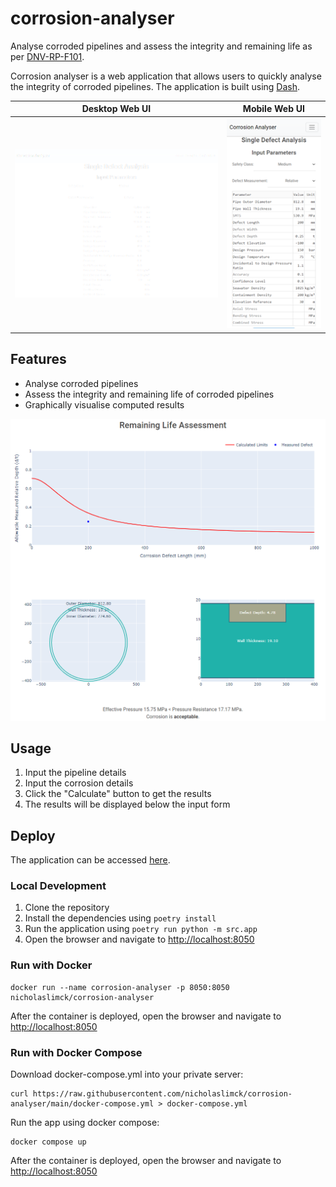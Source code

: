 # corrosion-analyser
Analyse corroded pipelines and assess the integrity and remaining life as per [DNV-RP-F101](https://www.dnv.com/oilgas/download/dnv-rp-f101-corroded-pipelines.html).

Corrosion analyser is a web application that allows users to quickly analyse the integrity of corroded pipelines. The application is built using [Dash](https://dash.plotly.com/).

|                               Desktop Web UI                               |                              Mobile Web UI                               |
|:--------------------------------------------------------------------------:|:------------------------------------------------------------------------:|
| ![Alt text](/docs/CorrosionAnalyserDesktopInputWebUI.png "Desktop Web UI") | ![Alt text](/docs/CorrosionAnalyserMobileInputWebUI.png "Mobile Web UI") |

## Features
- Analyse corroded pipelines
- Assess the integrity and remaining life of corroded pipelines
- Graphically visualise computed results

![Alt text](/docs/CorrosionAnalyserOutputWebUI.png "Desktop Output Web UI")

## Usage
1. Input the pipeline details
2. Input the corrosion details
3. Click the "Calculate" button to get the results
4. The results will be displayed below the input form

## Deploy
The application can be accessed [here](https://corrosion-analyser.lichkain.link).

### Local Development
1. Clone the repository
2. Install the dependencies using `poetry install`
3. Run the application using `poetry run python -m src.app`
4. Open the browser and navigate to [http://localhost:8050](http://localhost:8050)

### Run with Docker
```shell
docker run --name corrosion-analyser -p 8050:8050 nicholaslimck/corrosion-analyser
```

After the container is deployed, open the browser and navigate to [http://localhost:8050](http://localhost:8050)

### Run with Docker Compose
Download docker-compose.yml into your private server:
```shell
curl https://raw.githubusercontent.com/nicholaslimck/corrosion-analyser/main/docker-compose.yml > docker-compose.yml
```

Run the app using docker compose:
```shell
docker compose up
```

After the container is deployed, open the browser and navigate to [http://localhost:8050](http://localhost:8050)
